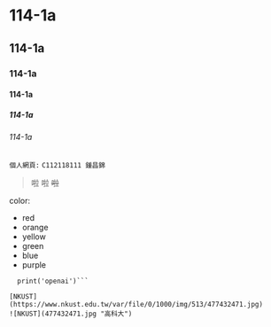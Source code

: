 # 114-1a
## 114-1a
### 114-1a
#### 114-1a
##### 114-1a
###### 114-1a

```個人網頁:```
`C112118111 鍾昌錦`
>啦
>啦
>~~啦~~


color:
* red
* orange
* yellow
* green
* blue
* purple


```import openai
  print('openai')```

[NKUST](https://www.nkust.edu.tw/var/file/0/1000/img/513/477432471.jpg)
![NKUST](477432471.jpg "高科大")

